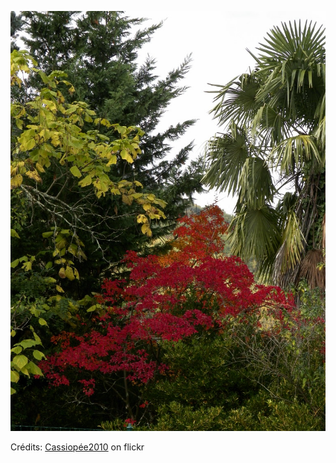 ![Eliot](/images/2022-09-08.jpg)

Crédits: [Cassiopée2010](https://www.flickr.com/people/cmoi30/) on flickr